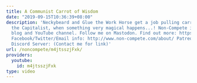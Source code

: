 ```yaml
---
title: A Communist Carrot of Wisdom
date: "2019-09-15T10:36:39+08:00"
description: 'Neckybeard and Glue the Work Horse get a job pulling carrots for Frank
  the Capitalist, when something very magical happens...! Non-Compete is a leftist
  blog and YouTube channel. Follow me on Mastodon. Find out more: https://www.non-compete.com/its-time-...
  Facebook/Twitter/Email info: http://www.non-compete.com/about/ Patreon: https://www.patreon.com/noncompete
  Discord Server: (Contact me for link)'
url: /noncompete/m4jtsszjFxk/
providers:
  youtube:
    id: m4jtsszjFxk
type: video
---
```

